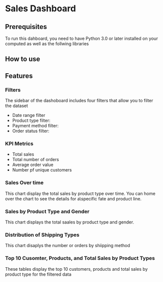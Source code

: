 # Sales Dashboard

## Prerequisites
To run this dahboard, you need to have Python 3.0 or later installed on your computed as well as the follwing libraries


## How to use

## Features

### Filters
The sidebar of the dashoboard includes four filters that allow you to filter the dataset
* Date range filter
* Product type filter:
* Payment method filter:
* Order status filter: 
### KPI Metrics
* Total sales
* Total number of orders
* Average order value
* Number pf unique customers
### Sales Over time
This chart display the total sales by product type over time. You can home over the chart to see the details for a\specific fate and product line.
### Sales by Product Type and Gender
This chart displays the total saales by product type and gender. 
### Distribution of Shipping Types
This chart disaplys the number or orders by shiipping method
### Top 10 Cusomter, Products, and Total Sales by Product Types
These tables display the top 10 customers, products and total sales by product type for the filtered data
